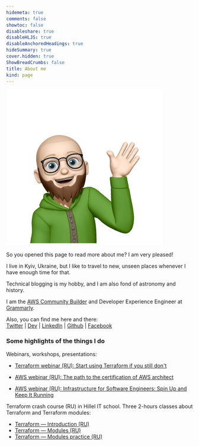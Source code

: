 ```yaml
---
hidemeta: true
comments: false
showtoc: false
disableshare: true
disableHLJS: true
disableAnchoredHeadings: true
hideSummary: true
cover.hidden: true
ShowBreadCrumbs: false
title: About me
kind: page
---
```


![](./hoodie-optimized.png#center)

So you opened this page to read more about me? I am very pleased!

I live in Kyiv, Ukraine, but I like to travel to new, unseen places whenever I have enough time for that.

Technical blogging is my hobby, and I am also fond of astronomy and history.

I am the [AWS Community Builder](https://aws.amazon.com/developer/community/community-builders/) and Developer Experience Engineer at [Grammarly](https://grammarly.com).

Also, you can find me here and there:\
[Twitter](https://twitter.com/vasylenko) | [Dev](https://dev.to/svasylenko) | [LinkedIn](https://www.linkedin.com/in/svasylenko/) | [Github](https://github.com/vasylenko) | [Facebook](https://www.facebook.com/vasylenkos) 


### Some highlights of the things I do

Webinars, workshops, presentations:

- [Terraform webinar (RU): Start using Terraform if you still don't](https://www.youtube.com/watch?v=lC4948SizsU)

- [AWS webinar (RU): The path to the certification of AWS architect ](https://www.youtube.com/watch?v=3vVUyJRk_TM)

- [AWS webinar (RU): Infrastructure for Software Engineers: Spin Up and Keep It Running](https://www.youtube.com/watch?v=7rLB4qqWcL0)

Terraform crash course (RU) in Hillel IT school. Three 2-hours classes about Terraform and Terraform modules:

- [Terraform — Introduction (RU)](https://www.youtube.com/watch?v=U8a5TTowUmI)
- [Terraform — Modules (RU)](https://www.youtube.com/watch?v=lIcKRtjKB-Q)
- [Terraform — Modules practice (RU)](https://www.youtube.com/watch?v=-rwA7utnPbs)
